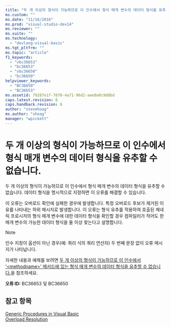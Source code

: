 ```yaml
---
title: "두 개 이상의 형식이 가능하므로 이 인수에서 형식 매개 변수의 데이터 형식을 유추할 수 없습니다. | Microsoft Docs"
ms.custom: ""
ms.date: "11/16/2016"
ms.prod: "visual-studio-dev14"
ms.reviewer: ""
ms.suite: ""
ms.technology: 
  - "devlang-visual-basic"
ms.tgt_pltfrm: ""
ms.topic: "article"
f1_keywords: 
  - "vbc36653"
  - "bc36653"
  - "vbc36650"
  - "bc36650"
helpviewer_keywords: 
  - "BC36650"
  - "BC36653"
ms.assetid: 79287e1f-7070-4a71-96d2-aee0a0c9d8bd
caps.latest.revision: 6
caps.handback.revision: 6
author: "stevehoag"
ms.author: "shoag"
manager: "wpickett"
---
```

# 두 개 이상의 형식이 가능하므로 이 인수에서 형식 매개 변수의 데이터 형식을 유추할 수 없습니다.
두 개 이상의 형식이 가능하므로 이 인수에서 형식 매개 변수의 데이터 형식을 유추할 수 없습니다. 데이터 형식을 명시적으로 지정하면 이 오류를 해결할 수 있습니다.  
  
 이 오류는 오버로드 확인에 실패한 경우에 발생합니다. 특정 오버로드 후보가 제거된 이유를 나타내는 하위 메시지로 발생합니다. 이 오류는 형식 유추를 적용하여 호출된 제네릭 프로시저의 형식 매개 변수에 대한 데이터 형식을 확인할 경우 컴파일러가 적어도 한 매개 변수의 가능한 데이터 형식을 둘 이상 찾는다고 설명합니다.  
  
> [!NOTE]
>  인수 지정이 옵션이 아닌 경우\(예: 쿼리 식의 쿼리 연산자\) 두 번째 문장 없이 오류 메시지가 나타납니다.  
  
 자세한 내용과 예제를 보려면 [두 개 이상의 형식이 가능하므로 이 인수에서 '\<methodname\>' 메서드에 있는 형식 매개 변수의 데이터 형식을 유추할 수 없습니다.](../misc/data-type-s-of-the-type-parameter-s-in-method-methodname-cannot-be-inferred-from-these-arguments-because-more-than-one-type-is-possible.md)을 참조하세요.  
  
 **오류 ID:** BC36653 및 BC36650  
  
## 참고 항목  
 [Generic Procedures in Visual Basic](../Topic/Generic%20Procedures%20in%20Visual%20Basic.md)   
 [Overload Resolution](../Topic/Overload%20Resolution%20\(Visual%20Basic\).md)